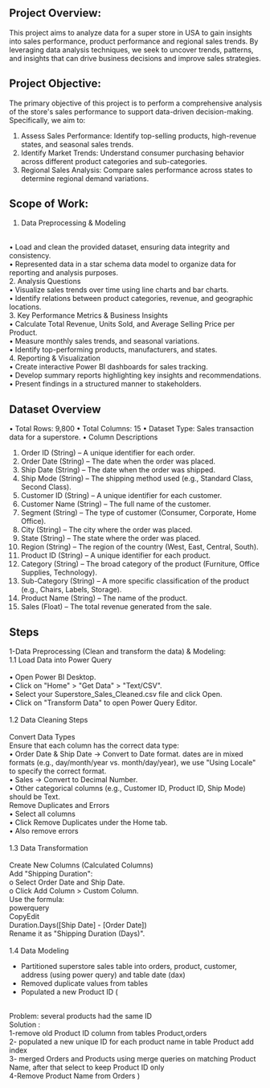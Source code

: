 ## Project Overview: 
This project aims to analyze data for a super store in USA to gain insights into sales performance, product performance and regional sales trends. By leveraging data analysis techniques, we seek to uncover trends, patterns, and insights that can drive business decisions and improve sales strategies.

## Project Objective:
The primary objective of this project is to perform a comprehensive analysis of the store's sales performance to support data-driven decision-making. Specifically, we aim to:
1.	Assess Sales Performance: Identify top-selling products, high-revenue states, and seasonal sales trends.
2.	Identify Market Trends: Understand consumer purchasing behavior across different product categories and sub-categories.
3.	Regional Sales Analysis: Compare sales performance across states to determine regional demand variations.

## Scope of Work:
1. Data Preprocessing & Modeling
<br>
•	Load and clean the provided dataset, ensuring data integrity and consistency.
<br>
•	Represented data in a star schema data model to organize data for reporting and analysis purposes.
<br>
2. Analysis Questions
<br>
•	Visualize sales trends over time using line charts and bar charts.
<br> 
•	Identify relations between product categories, revenue, and geographic locations.
<br>
3. Key Performance Metrics & Business Insights
<br>
•	Calculate Total Revenue, Units Sold, and Average Selling Price per Product.
<br>
•	Measure monthly sales trends, and seasonal variations.
<br>
•	Identify top-performing products, manufacturers, and states.
<br>
4. Reporting & Visualization
<br>
•	Create interactive Power BI dashboards for sales tracking.
<br>
•	Develop summary reports highlighting key insights and recommendations.
<br>
•	Present findings in a structured manner to stakeholders.

## Dataset Overview
•	Total Rows: 9,800
•	Total Columns: 15
•	Dataset Type: Sales transaction data for a superstore.
•	Column Descriptions
1.	Order ID (String) – A unique identifier for each order.
2.	Order Date (String) – The date when the order was placed.
3.	Ship Date (String) – The date when the order was shipped.
4.	Ship Mode (String) – The shipping method used (e.g., Standard Class, Second Class).
5.	Customer ID (String) – A unique identifier for each customer.
6.	Customer Name (String) – The full name of the customer.
7.	Segment (String) – The type of customer (Consumer, Corporate, Home Office).
8.	City (String) – The city where the order was placed.
9.	State (String) – The state where the order was placed.
10.	Region (String) – The region of the country (West, East, Central, South).
11.	Product ID (String) – A unique identifier for each product.
12.	Category (String) – The broad category of the product (Furniture, Office Supplies, Technology).
13.	Sub-Category (String) – A more specific classification of the product (e.g., Chairs, Labels, Storage).
14.	Product Name (String) – The name of the product.
15.	Sales (Float) – The total revenue generated from the sale.

## Steps
1-Data Preprocessing (Clean and transform the data) & Modeling:
<br>
1.1 Load Data into Power Query
<br>
<br>
•	Open Power BI Desktop.
<br>
•	Click on "Home" > "Get Data" > "Text/CSV".
<br>
•	Select your Superstore_Sales_Cleaned.csv file and click Open.
<br>
•	Click on "Transform Data" to open Power Query Editor.
<br>
<br>
1.2	Data Cleaning Steps
<br>
<br>
 Convert Data Types
 <br>
 Ensure that each column has the correct data type:
 <br>
•	Order Date & Ship Date → Convert to Date format. dates are in mixed formats (e.g., day/month/year vs. month/day/year),  we use "Using Locale" to specify the correct format.
<br>
•	Sales → Convert to Decimal Number.
<br>
•	Other categorical columns (e.g., Customer ID, Product ID, Ship Mode) should be Text.
<br>
Remove Duplicates and Errors
<br>
•	Select all columns 
<br>
•	Click Remove Duplicates under the Home tab.
<br>
•	Also remove errors
<br>
<br>
1.3 Data Transformation
<br>
<br>
Create New Columns (Calculated Columns)
<br>
Add "Shipping Duration":
<br>
o	Select Order Date and Ship Date.
<br>
o	Click Add Column > Custom Column.
<br>
Use the formula:
<br>
powerquery
<br>
CopyEdit
<br>
Duration.Days([Ship Date] - [Order Date])
<br>
Rename it as "Shipping Duration (Days)".
<br>
<br>
1.4	Data Modeling
- Partitioned superstore sales table into orders, product, customer, address (using power query) and table date  (dax)
- Removed duplicate values from tables
- Populated a new Product ID (
<br>
Problem: several products had the same ID
<br>
Solution :
<br>
1-remove old Product ID column from tables Product,orders
<br>
2- populated a new unique ID for each product name in table Product add index
<br>
3- merged Orders and Products using merge queries on matching Product Name, after that select to keep Product ID only
<br>
4-Remove Product Name from Orders
)







